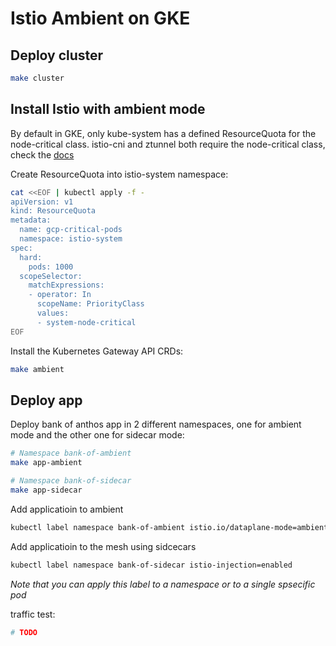 # Istio Ambient on GKE


## Deploy cluster

```sh
make cluster
```

## Install Istio with ambient mode

By default in GKE, only kube-system has a defined ResourceQuota for the node-critical class. istio-cni and ztunnel both require the node-critical class, check the [docs](https://istio.io/latest/docs/ambient/install/platform-prerequisites/#google-kubernetes-engine-gke)

Create ResourceQuota into istio-system namespace:

```sh
cat <<EOF | kubectl apply -f -
apiVersion: v1
kind: ResourceQuota
metadata:
  name: gcp-critical-pods
  namespace: istio-system
spec:
  hard:
    pods: 1000
  scopeSelector:
    matchExpressions:
    - operator: In
      scopeName: PriorityClass
      values:
      - system-node-critical
EOF
```

Install the Kubernetes Gateway API CRDs:

```sh
make ambient
```

## Deploy app

Deploy bank of anthos app in 2 different namespaces, one for ambient mode and the other one for sidecar mode:

```sh
# Namespace bank-of-ambient
make app-ambient
```

```sh
# Namespace bank-of-sidecar
make app-sidecar
```

Add applicatioin to ambient

```sh
kubectl label namespace bank-of-ambient istio.io/dataplane-mode=ambient
```

Add applicatioin to the mesh using sidcecars

```sh
kubectl label namespace bank-of-sidecar istio-injection=enabled
```

_Note that you can apply this label to a namespace or to a single spsecific pod_

traffic test:

```sh
# TODO
```